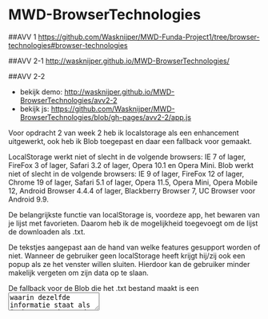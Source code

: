 # MWD-BrowserTechnologies

##AVV 1
https://github.com/Wasknijper/MWD-Funda-Project1/tree/browser-technologies#browser-technologies

##AVV 2-1
http://wasknijper.github.io/MWD-BrowserTechnologies/

##AVV 2-2
- bekijk demo: http://wasknijper.github.io/MWD-BrowserTechnologies/avv2-2
- bekijk js: https://github.com/Wasknijper/MWD-BrowserTechnologies/blob/gh-pages/avv2-2/app.js

Voor opdracht 2 van week 2 heb ik localstorage als een enhancement uitgewerkt, ook heb ik Blob toegepast en daar een fallback voor gemaakt.

LocalStorage werkt niet of slecht in de volgende browsers: IE 7 of lager, FireFox 3 of lager, Safari 3.2 of lager, Opera 10.1 en Opera Mini.
Blob werkt niet of slecht in de volgende browsers: IE 9 of lager, FireFox 12 of lager, Chrome 19 of lager, Safari 5.1 of lager, Opera 11.5, Opera Mini, Opera Mobile 12, Android Browser 4.4.4 of lager, Blackberry Browser 7, UC Browser voor Android 9.9.

De belangrijkste functie van localStorage is, voordeze app, het bewaren van je lijst met favorieten. Daarom heb ik de mogelijkheid toegevoegt om de lijst de downloaden als .txt. 

De tekstjes aangepast aan de hand van welke features gesupport worden of niet. Wanneer de gebruiker geen localStorage heeft krijgt hij/zij ook een popup als ze het venster willen sluiten. Hierdoor kan de gebruiker minder makelijk vergeten om zijn data op te slaan.

De fallback voor de Blob die het .txt bestand maakt is een <textarea> waarin dezelfde informatie staat als in het .txt bestand. 

